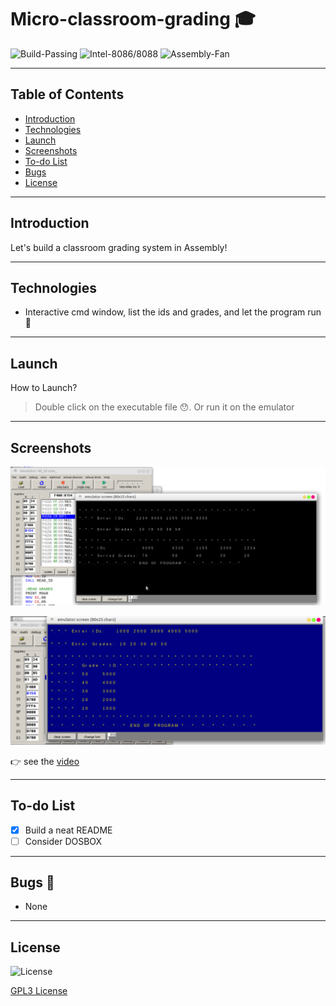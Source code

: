 # Micro-classroom-grading 🎓


![Build-Passing][1] ![Intel-8086/8088][2] ![Assembly-Fan][3]

[1]: https://img.shields.io/:build-passed-whiteGreen.svg?style=round-square
[2]: https://img.shields.io/:Intel-8086/8088-yellow.svg?style=round-square
[3]: https://img.shields.io/:Assembly-Fan-blue.svg?style=round-square


---

## Table of Contents
* [Introduction][10]
* [Technologies][11]
* [Launch][12]
* [Screenshots][13]
* [To-do List][15]
* [Bugs][16]
* [License][17]


[10]: https://github.com/Hagar-Usama/Micro-classroom-grading#introduction

[11]: https://github.com/Hagar-Usama/Micro-classroom-grading#technologies

[12]: https://github.com/Hagar-Usama/Micro-classroom-grading#launch

[13]: https://github.com/Hagar-Usama/Micro-classroom-grading#screenshots

[15]: https://github.com/Hagar-Usama/Micro-classroom-grading#to-do-list

[16]: https://github.com/Hagar-Usama/Micro-classroom-grading#bugs

[17]: https://github.com/Hagar-Usama/Micro-classroom-grading#license

---

## Introduction

Let's build a classroom grading system in Assembly!

---

## Technologies

* Interactive cmd window, list the ids and grades, and let the program run 🙌
---

## Launch

 How to Launch?
 > Double click on the executable file 😯. Or run it on the emulator

<!-- include screenshots -->

---

## Screenshots

![img1][20]

![img2][21]

[20]: https://github.com/Hagar-Usama/Micro-classroom-grading/blob/master/images/micro_2.png
[21]:https://github.com/Hagar-Usama/Micro-classroom-grading/blob/master/images/micro_3.png

👉 see the [video][23]

[23]: https://youtu.be/UdmQdGNz63M

---


## To-do List
* [x] Build a neat README
* [ ] Consider DOSBOX

---

## Bugs 🐞
* None

---

## License
![License](http://img.shields.io/:License-GPL3-blue.svg?style=round-square)

[GPL3 License](https://www.gnu.org/licenses/gpl-3.0.en.html "GPL3")
